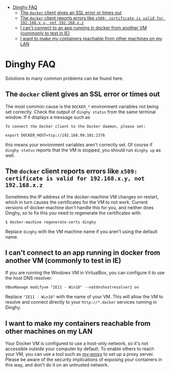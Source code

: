 <!-- START doctoc generated TOC please keep comment here to allow auto update -->
<!-- DON'T EDIT THIS SECTION, INSTEAD RE-RUN doctoc TO UPDATE -->
- [Dinghy FAQ](#dinghy-faq)
  - [The `docker` client gives an SSL error or times out](#the-docker-client-gives-an-ssl-error-or-times-out)
  - [The `docker` client reports errors like `x509: certificate is valid for 192.168.x.y, not 192.168.x.z`](#the-docker-client-reports-errors-like-x509-certificate-is-valid-for-192168xy-not-192168xz)
  - [I can't connect to an app running in docker from another VM (commonly to test in IE)](#i-cant-connect-to-an-app-running-in-docker-from-another-vm-commonly-to-test-in-ie)
  - [I want to make my containers reachable from other machines on my LAN](#i-want-to-make-my-containers-reachable-from-other-machines-on-my-lan)

<!-- END doctoc generated TOC please keep comment here to allow auto update -->

# Dinghy FAQ

Solutions to many common problems can be found here.

## The `docker` client gives an SSL error or times out

The most common cause is the `DOCKER_*` environment variables not being set
correctly. Check the output of `dinghy status` from the same terminal window. If
it displays a message such as

    To connect the Docker client to the Docker daemon, please set:

    export DOCKER_HOST=tcp://192.168.99.101:2376

this means your envionment variables aren't correctly set. Of course if `dinghy
status` reports that the VM is stopped, you should run `dinghy up` as
well.

## The `docker` client reports errors like `x509: certificate is valid for 192.168.x.y, not 192.168.x.z`

Sometimes the IP address of the docker-machine VM changes on restart, which in
turn causes the certificates for the VM to not work. Current versions of
docker-machine don't handle this for you, and neither does Dinghy, so to fix
this you need to regenerate the certificates with:

    $ docker-machine regenerate-certs dinghy

Replace `dinghy` with the VM machine name if you aren't using the default name.

## I can't connect to an app running in docker from another VM (commonly to test in IE)

If you are running the Windows VM in VirtualBox, you can configure it to use the
host DNS resolver:

    VBoxManage modifyvm "IE11 - Win10" --natdnshostresolver1 on

Replace `"IE11 - Win10"` with the name of your VM. This will allow the VM to
resolve and connect directly to your `http://*.docker` services running in
Dinghy.

## I want to make my containers reachable from other machines on my LAN

Your Docker VM is configured to use a host-only network, so it's not accessible
outside your computer by default. To enable others to reach your VM, you can use
a tool such as [my-proxy](https://github.com/esnunes/my-proxy) to set up a proxy
server. Please be aware of the security implications of exposing your containers
in this way, and don't do it on an untrusted network.
